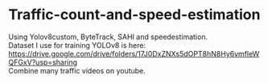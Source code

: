 # Traffic-count-and-speed-estimation
Using Yolov8custom, ByteTrack, SAHI and speedestimation.<br>
Dataset I use for training YOLOv8 is here: https://drive.google.com/drive/folders/17J0DxZNXs5dOPT8hN8Hy6vmfleWQFGxV?usp=sharing <br>
Combine many traffic videos on youtube.
